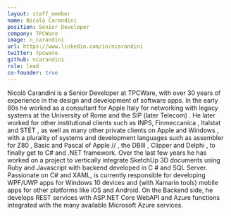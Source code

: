 ```yaml
---
layout: staff_member
name: Nicolò Carandini
position: Senior Developer
company: TPCWare
image: n_carandini
url: https://www.linkedin.com/in/ncarandini
twitter: tpcware
github: ncarandini
role: lead
co-founder: true
---
```


Nicolò Carandini is a Senior Developer at TPCWare, with over 30 years of experience in the design and development of software apps. In the early 80s he worked as a consultant for Apple Italy for networking with legacy systems at the University of Rome and the SIP (later Telecom) . He later worked for other institutional clients such as INPS, Finmeccanica , Italstat and STET , as well as many other private clients on Apple and Windows , with a plurality of systems and development languages ​​such as assembler for Z80 , Basic and Pascal of Apple // , the DBIII , Clipper and Delphi , to finally get to C#  and .NET framework. Over the last few years he has worked on a project to vertically integrate SketchUp 3D documents using Ruby and Javascript with backend developed in C # and SQL Server. Passionate on C# and XAML, is currently responsible for developing WPF/UWP apps for Windows 10 devices and (with Xamarin tools) mobile apps for other platforms like iOS and Android. On the Backend side, he develops REST services with ASP.NET Core WebAPI and Azure functions integrated with the many available Microsoft Azure services.